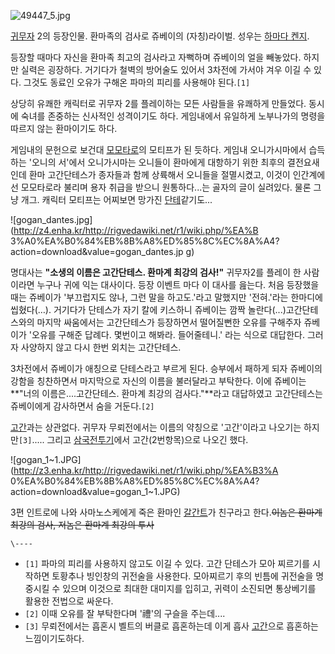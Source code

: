 ![49447_5.jpg](http://z2.enha.kr/http://rigvedawiki.net/r1/pds/49447_5.jpg)

  
[귀무자](%EA%B7%80%EB%AC%B4%EC%9E%90.md) 2의 등장인물. 환마족의 검사로 쥬베이의 (자칭)라이벌. 성우는
[하마다 켄지](%ED%95%98%EB%A7%88%EB%8B%A4%20%EC%BC%84%EC%A7%80.md).

등장할 때마다 자신을 환마족 최고의 검사라고 자뻑하며 쥬베이의 얼을 빼놓았다. 하지만 실력은 굉장하다. 거기다가 철벽의 방어술도 있어서
3차전에 가서야 겨우 이길 수 있다. 그것도 동료인 오유가 구해온 파마의 피리를 사용해야 된다.`[1]`

상당히 유쾌한 캐릭터로 귀무자 2를 플레이하는 모든 사람들을 유쾌하게 만들었다. 동시에 숙녀를 존중하는 신사적인 성격이기도 하다. 게임내에서
유일하게 노부나가의 명령을 따르지 않는 환마이기도 하다.

게임내의 문헌으로 보건대 [모모타로](%EB%AA%A8%EB%AA%A8%ED%83%80%EB%A1%9C.md)의 모티프가 된 듯하다.
게임내 오니가시마에서 습득하는 '오니의 서'에서 오니가시마는 오니들이 환마에게 대항하기 위한 최후의 결전요새인데 환마 고간단테스가 종자들과
함께 상륙해서 오니들을 절멸시켰고, 이것이 인간계에선 모모타로라 불리며 용자 취급을 받으니 원통하다...는 골자의 글이 실려있다. 물론 그냥
개그. 캐릭터 모티프는 어찌보면 망가진 [단테](%EB%8B%A8%ED%85%8C.md)같기도...

![gogan_dantes.jpg](http://z4.enha.kr/http://rigvedawiki.net/r1/wiki.php/%EA%B
3%A0%EA%B0%84%EB%8B%A8%ED%85%8C%EC%8A%A4?action=download&value=gogan_dantes.jp
g)

  
명대사는 **"소생의 이름은 고간단테스. 환마계 최강의 검사!"** 귀무자2를 플레이 한 사람이라면 누구나 귀에 익는 대사이다. 등장 이벤트
마다 이 대사를 읊는다. 처음 등장했을때는 쥬베이가 '부끄럽지도 않나, 그런 말을 하고도.'라고 말했지만 '전혀.'라는 한마디에
씹혔다(…). 거기다가 단테스가 자기 칼에 키스하니 쥬베이는 깜짝 놀란다(...)고간단테스와의 마지막 싸움에서는 고간단테스가 등장하면서
떨어질뻔한 오유를 구해주자 쥬베이가 '오유를 구해준 답례다. 몇번이고 해봐라. 들어줄테니.' 라는 식으로 대답한다. 그러자 사양하지 않고
다시 한번 외치는 고간단테스.

3차전에서 쥬베이가 애칭으로 단테스라고 부르게 된다. 승부에서 패하게 되자 쥬베이의 강함을 칭찬하면서 마지막으로 자신의 이름을 불러달라고
부탁한다. 이에 쥬베이는 **"너의 이름은....고간단테스. 환마계 최강의 검사다."**라고 대답하였고 고간단테스는 쥬베이에게 감사하면서
숨을 거둔다.`[2]`

[고간](%EA%B3%A0%EA%B0%84.md)과는 상관없다. 귀무자 무뢰전에서는 이름의 약칭으로 '고간'이라고 나오기는
하지만`[3]`..... 그리고
[삼국전투기](%EC%82%BC%EA%B5%AD%EC%A0%84%ED%88%AC%EA%B8%B0.md)에서 고간(2번항목)으로 나오긴
했다.  

![gogan_1~1.JPG](http://z3.enha.kr/http://rigvedawiki.net/r1/wiki.php/%EA%B3%A
0%EA%B0%84%EB%8B%A8%ED%85%8C%EC%8A%A4?action=download&value=gogan_1~1.JPG)

3편 인트로에 나와 사마노스케에게 죽은 환마인 [갈간트](%EA%B0%88%EA%B0%84%ED%8A%B8.md)가 친구라고
한다.<del>이놈은 환마계 최강의 검사, 저놈은 환마계 최강의 투사</del>

`\----`

  * `[1]` 파마의 피리를 사용하지 않고도 이길 수 있다. 고간 단테스가 모아 찌르기를 시작하면 토황추나 빙인창의 귀전술을 사용한다. 모아찌르기 후의 빈틈에 귀전술을 명중시킬 수 있으며 이것으로 최대한 대미지를 입히고, 귀력이 소진되면 통상베기를 활용한 전법으로 싸운다.
  * `[2]` 이때 오유를 잘 부탁한다며 '禮'의 구슬을 주는데....
  * `[3]` 무뢰전에서는 흡혼시 벨트의 버클로 흡혼하는데 이게 흡사 [고간](%EA%B3%A0%EA%B0%84.md)으로 흡혼하는 느낌이기도하다.

